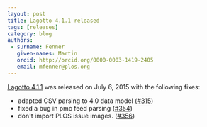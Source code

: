 ```yaml
---
layout: post
title: Lagotto 4.1.1 released
tags: [releases]
category: blog
authors:
 - surname: Fenner
   given-names: Martin
   orcid: http://orcid.org/0000-0003-1419-2405
   email: mfenner@plos.org
---
```



[Lagotto 4.1.1](https://github.com/lagotto/lagotto/releases/tag/v.4.1.1) was released on July 6, 2015 with the following fixes:

* adapted CSV parsing to 4.0 data model ([#315](https://github.com/lagotto/lagotto/issues/315))
* fixed a bug in pmc feed parsing ([#354](https://github.com/lagotto/lagotto/issues/354))
* don't import PLOS issue images. ([#356](https://github.com/lagotto/lagotto/issues/356))
